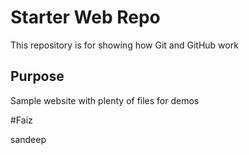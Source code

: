 # Starter Web Repo

This repository is for showing how Git and GitHub work

## Purpose

Sample website with plenty of files for demos

#Faiz

sandeep